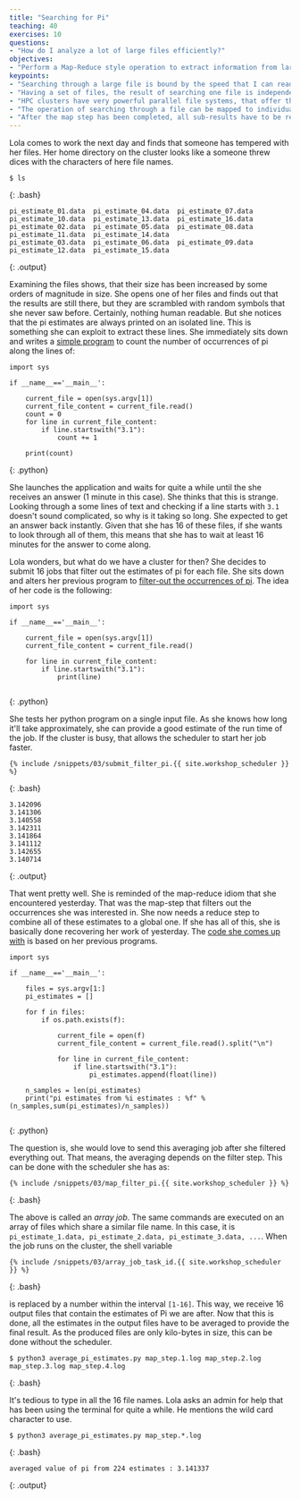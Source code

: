 ```yaml
---
title: "Searching for Pi"
teaching: 40
exercises: 10
questions:
- "How do I analyze a lot of large files efficiently?"
objectives:
- "Perform a Map-Reduce style operation to extract information from large files and collect these into one final answer."
keypoints:
- "Searching through a large file is bound by the speed that I can read-in the file."
- "Having a set of files, the result of searching one file is independent of searching its sibling."
- "HPC clusters have very powerful parallel file systems, that offer the best speed if data is accessed in parallel."
- "The operation of searching through a file can be mapped to individual nodes on the cluster. (map step)"
- "After the map step has been completed, all sub-results have to be reduced to one final result. (reduce step)"
---
```


Lola comes to work the next day and finds that someone has tempered with her files. Her home directory on the cluster looks like a someone threw dices with the characters of here file names. 

~~~
$ ls
~~~
{: .bash}

~~~
pi_estimate_01.data  pi_estimate_04.data  pi_estimate_07.data  pi_estimate_10.data  pi_estimate_13.data  pi_estimate_16.data
pi_estimate_02.data  pi_estimate_05.data  pi_estimate_08.data  pi_estimate_11.data  pi_estimate_14.data
pi_estimate_03.data  pi_estimate_06.data  pi_estimate_09.data  pi_estimate_12.data  pi_estimate_15.data
~~~
{: .output}

Examining the files shows, that their size has been increased by some orders of magnitude in size. She opens one of her files and finds out that the results are still there, but they are scrambled with random symbols that she never saw before. Certainly, nothing human readable. But she notices that the pi estimates are always printed on an isolated line. This is something she can exploit to extract these lines. She immediately sits down and writes a [simple program](code/03_parallel_jobs/count_pi_estimates.py) to count the number of occurrences of pi along the lines of:

~~~
import sys

if __name__=='__main__':

    current_file = open(sys.argv[1])
    current_file_content = current_file.read()
    count = 0
    for line in current_file_content:
        if line.startswith("3.1"):
            count += 1
    
    print(count)

~~~
{: .python}

She launches the application and waits for quite a while until the she receives an answer (1 minute in this case). She thinks that this is strange. Looking through a some lines of text and checking if a line starts with `3.1` doesn't sound complicated, so why is it taking so long. She expected to get an answer back instantly. Given that she has 16 of these files, if she wants to look through all of them, this means that she has to wait at least 16 minutes for the answer to come along.

Lola wonders, but what do we have a cluster for then? She decides to submit 16 jobs that filter out the estimates of pi for each file. She sits down and alters her previous program to [filter-out the occurrences of pi](code/03_parallel_jobs/filter_pi_estimates.py). The idea of her code is the following:

~~~
import sys

if __name__=='__main__':

    current_file = open(sys.argv[1])
    current_file_content = current_file.read()

    for line in current_file_content:
        if line.startswith("3.1"):
            print(line)
            
~~~
{: .python}

She tests her python program on a single input file. As she knows how long it'll take approximately, she can provide a good estimate of the run time of the job. If the cluster is busy, that allows the scheduler to start her job faster.

~~~
{% include /snippets/03/submit_filter_pi.{{ site.workshop_scheduler }} %}
~~~
{: .bash}

~~~
3.142096
3.141306
3.140558
3.142311
3.141864
3.141112
3.142655
3.140714
~~~
{: .output}

That went pretty well. She is reminded of the map-reduce idiom that she encountered yesterday. That was the map-step that filters out the occurrences she was interested in. She now needs a reduce step to combine all of these estimates to a global one. If she has all of this, she is basically done recovering her work of yesterday. The [code she comes up with](code/03_parallel_jobs/average_pi_estimates.py) is based on her previous programs. 

~~~
import sys

if __name__=='__main__':

    files = sys.argv[1:]
    pi_estimates = []    
    
    for f in files:
        if os.path.exists(f):

            current_file = open(f)
            current_file_content = current_file.read().split("\n")

            for line in current_file_content:
                if line.startswith("3.1"):
                    pi_estimates.append(float(line))
                    
    n_samples = len(pi_estimates)
    print("pi estimates from %i estimates : %f" % (n_samples,sum(pi_estimates)/n_samples))
            
~~~
{: .python}

The question is, she would love to send this averaging job after she filtered everything out. That means, the averaging depends on the filter step. This can be done with the scheduler she has as:


~~~
{% include /snippets/03/map_filter_pi.{{ site.workshop_scheduler }} %}
~~~
{: .bash}

The above is called an _array job_. The same commands are executed on an array of files which share a similar file name. In this case, it is `pi_estimate_1.data, pi_estimate_2.data, pi_estimate_3.data, ...`. When the job runs on the cluster, the shell variable 

~~~
{% include /snippets/03/array_job_task_id.{{ site.workshop_scheduler }} %}
~~~
{: .bash}

is replaced by a number within the interval `[1-16]`. This way, we receive 16 output files that contain the estimates of Pi we are after. Now that this is done, all the estimates in the output files have to be averaged to provide the final result. As the produced files are only kilo-bytes in size, this can be done without the scheduler.

~~~
$ python3 average_pi_estimates.py map_step.1.log map_step.2.log map_step.3.log map_step.4.log 
~~~
{: .bash}

It's tedious to type in all the 16 file names. Lola asks an admin for help that has been using the terminal for quite a while. He mentions the wild card character to use.

~~~
$ python3 average_pi_estimates.py map_step.*.log
~~~
{: .bash}

~~~
averaged value of pi from 224 estimates : 3.141337
~~~
{: .output}
